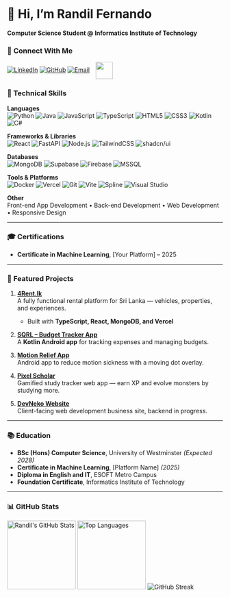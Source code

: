 # 👋 Hi, I’m Randil Fernando  
**Computer Science Student @ Informatics Institute of Technology**  

### 🔗 **Connect With Me**  
[![LinkedIn](https://img.shields.io/badge/LinkedIn-CONNECT-blue?logo=linkedin)](https://linkedin.com/in/randil-fernando-01839628a)
[![GitHub](https://img.shields.io/badge/GITHUB-PROFILE-black?logo=github)](https://github.com/RandilFdo)
[![Email](https://img.shields.io/badge/EMAIL-CONTACT-red?logo=gmail)](mailto:randilfernando829@gmail.com)
<img src="https://media.tenor.com/BLBESZVhftkAAAAi/pokemon-mudkip.gif" width="40" style="vertical-align: middle; margin-left: 10px;" />

### 🔨 Technical Skills  

**Languages**  
![Python](https://img.shields.io/badge/Python-3776AB?style=for-the-badge&logo=python&logoColor=white)
![Java](https://img.shields.io/badge/Java-007396?style=for-the-badge&logo=java&logoColor=white)
![JavaScript](https://img.shields.io/badge/JavaScript-F7DF1E?style=for-the-badge&logo=javascript&logoColor=black)
![TypeScript](https://img.shields.io/badge/TypeScript-3178C6?style=for-the-badge&logo=typescript&logoColor=white)
![HTML5](https://img.shields.io/badge/HTML5-E34F26?style=for-the-badge&logo=html5&logoColor=white)
![CSS3](https://img.shields.io/badge/CSS3-1572B6?style=for-the-badge&logo=css3&logoColor=white)
![Kotlin](https://img.shields.io/badge/Kotlin-7F52FF?style=for-the-badge&logo=kotlin&logoColor=white)
![C#](https://img.shields.io/badge/C%23-239120?style=for-the-badge&logo=c-sharp&logoColor=white)

**Frameworks & Libraries**  
![React](https://img.shields.io/badge/React-61DAFB?style=for-the-badge&logo=react&logoColor=black)
![FastAPI](https://img.shields.io/badge/FastAPI-009688?style=for-the-badge&logo=fastapi&logoColor=white)
![Node.js](https://img.shields.io/badge/Node.js-339933?style=for-the-badge&logo=nodedotjs&logoColor=white)
![TailwindCSS](https://img.shields.io/badge/Tailwind_CSS-38B2AC?style=for-the-badge&logo=tailwind-css&logoColor=white)
![shadcn/ui](https://img.shields.io/badge/shadcn/ui-000000?style=for-the-badge&logo=react&logoColor=white)

**Databases**  
![MongoDB](https://img.shields.io/badge/MongoDB-47A248?style=for-the-badge&logo=mongodb&logoColor=white)
![Supabase](https://img.shields.io/badge/Supabase-3ECF8E?style=for-the-badge&logo=supabase&logoColor=white)
![Firebase](https://img.shields.io/badge/Firebase-FFCA28?style=for-the-badge&logo=firebase&logoColor=black)
![MSSQL](https://img.shields.io/badge/MSSQL-CC2927?style=for-the-badge&logo=microsoft-sql-server&logoColor=white)

**Tools & Platforms**  
![Docker](https://img.shields.io/badge/Docker-2496ED?style=for-the-badge&logo=docker&logoColor=white)
![Vercel](https://img.shields.io/badge/Vercel-000000?style=for-the-badge&logo=vercel&logoColor=white)
![Git](https://img.shields.io/badge/Git-F05032?style=for-the-badge&logo=git&logoColor=white)
![Vite](https://img.shields.io/badge/Vite-646CFF?style=for-the-badge&logo=vite&logoColor=white)
![Spline](https://img.shields.io/badge/Spline-FF4088?style=for-the-badge&logo=spline&logoColor=white)
![Visual Studio](https://img.shields.io/badge/Visual_Studio-5C2D91?style=for-the-badge&logo=visual-studio&logoColor=white)

**Other**  
Front-end App Development • Back-end Development • Web Development • Responsive Design

---

### 🎓 Certifications
- **Certificate in Machine Learning**, [Your Platform] – 2025  

---

### 🚀 Featured Projects  

1. **[4Rent.lk](https://4rent-lk-66uy.vercel.app/)**  
   A fully functional rental platform for Sri Lanka — vehicles, properties, and experiences.  
   - Built with **TypeScript, React, MongoDB, and Vercel**  

2. **[SQRL – Budget Tracker App](https://github.com/RandilFdo/SQRL-Budget-Tracker)**  
   A **Kotlin Android app** for tracking expenses and managing budgets.  

3. **[Motion Relief App](https://github.com/RandilFdo/Motion-Relief)**  
   Android app to reduce motion sickness with a moving dot overlay.  

4. **[Pixel Scholar](https://pixelschlr.netlify.app/)**  
   Gamified study tracker web app — earn XP and evolve monsters by studying more.  

5. **[DevNeko Website](https://randilfdo.github.io/DevNeko/)**  
   Client-facing web development business site, backend in progress.

---

### 📚 Education  
- **BSc (Hons) Computer Science**, University of Westminster *(Expected 2028)*  
- **Certificate in Machine Learning**, [Platform Name] *(2025)*  
- **Diploma in English and IT**, ESOFT Metro Campus  
- **Foundation Certificate**, Informatics Institute of Technology  

---

### 📊 GitHub Stats  
<img src="https://github-readme-stats.vercel.app/api?username=RandilFdo&show_icons=true&count_private=true&theme=radical&bg_color=1a0b2e&title_color=00fff0&text_color=e0e0ff&icon_color=ff6ec7" alt="Randil's GitHub Stats" height="160px"/>
<img src="https://github-readme-stats.vercel.app/api/top-langs/?username=RandilFdo&layout=compact&theme=radical&bg_color=1a0b2e&title_color=00fff0&text_color=e0e0ff" alt="Top Languages" height="160px"/>
<img src="https://streak-stats.demolab.com?user=RandilFdo&theme=radical&background=1a0b2e&ring=ff6ec7&fire=00fff0&currStreakLabel=00fff0" alt="GitHub Streak"/>
